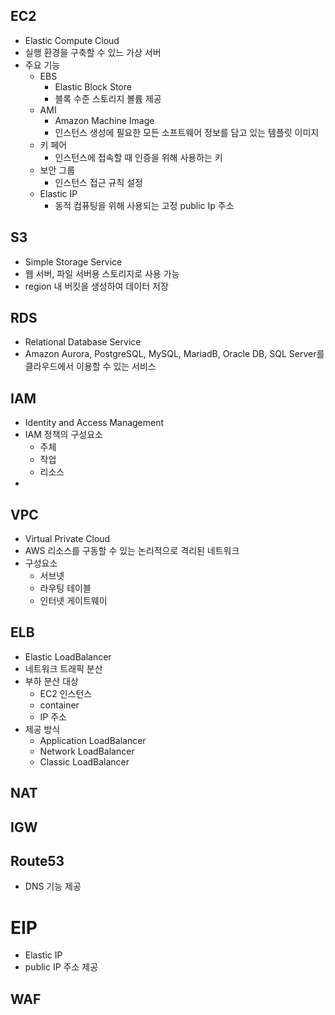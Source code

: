 ## EC2
- Elastic Compute Cloud
- 실행 환경을 구축할 수 있느 가상 서버
- 주요 기능
  - EBS
    - Elastic Block Store
    - 블록 수준 스토리지 볼륨 제공
  - AMI
    - Amazon Machine Image
    - 인스턴스 생성에 필요한 모든 소프트웨어 정보를 담고 있는 템플릿 이미지
  - 키 페어
    - 인스턴스에 접속할 때 인증을 위해 사용하는 키
  - 보안 그룹
    - 인스턴스 접근 규칙 설정
  - Elastic IP
    - 동적 컴퓨팅을 위해 사용되는 고정 public Ip 주소

## S3
- Simple Storage Service
- 웹 서버, 파일 서버용 스토리지로 사용 가능
- region 내 버킷을 생성하여 데이터 저장

## RDS
- Relational Database Service
- Amazon Aurora, PostgreSQL, MySQL, MariadB, Oracle DB, SQL Server를 클라우드에서 이용할 수 있는 서비스

## IAM
- Identity and Access Management
- IAM 정책의 구성요소
  - 주체
  - 작업
  - 리소스
- 

## VPC
- Virtual Private Cloud
- AWS 리소스를 구동할 수 있는 논리적으로 격리된 네트워크
- 구성요소
  - 서브넷
  - 라우팅 테이블
  - 인터넷 게이트웨이

## ELB
- Elastic LoadBalancer
- 네트워크 트래픽 분산
- 부하 분산 대상
  - EC2 인스턴스
  - container
  - IP 주소
- 제공 방식
  - Application LoadBalancer
  - Network LoadBalancer
  - Classic LoadBalancer

## NAT


## IGW


## Route53
- DNS 기능 제공

# EIP
- Elastic IP
- public IP 주소 제공

## WAF


